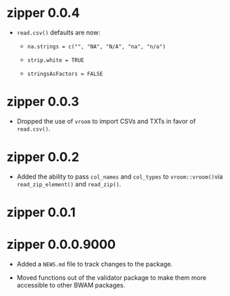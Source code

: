 # zipper 0.0.4

-   `read.csv()` defaults are now:

    -   `na.strings = c("", "NA", "N/A", "na", "n/a")`

    -   `strip.white = TRUE`

    -   `stringsAsFactors = FALSE`

# zipper 0.0.3

-   Dropped the use of `vroom` to import CSVs and TXTs in favor of `read.csv()`.

# zipper 0.0.2

-   Added the ability to pass `col_names` and `col_types` to `vroom::vroom()`via `read_zip_element()` and `read_zip()`.

# zipper 0.0.1

# zipper 0.0.0.9000

-   Added a `NEWS.md` file to track changes to the package.

-   Moved functions out of the validator package to make them more accessible to other BWAM packages.
